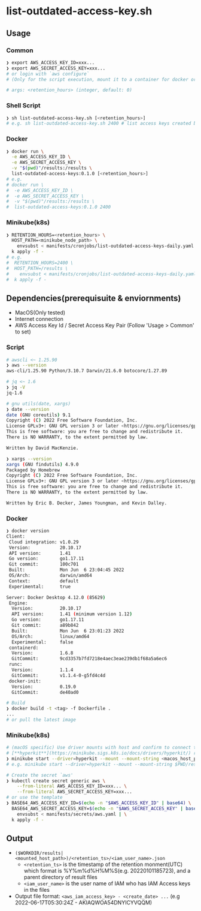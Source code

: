 # list-outdated-access-key.sh

## Usage
### Common
```sh
❯ export AWS_ACCESS_KEY_ID=xxx...
❯ export AWS_SECRET_ACCESS_KEY=xxx...
# or login with `aws configure`
# (Only for the script execution, mount it to a container for docker or minikube way)

# args: <retention_hours> (integer, default: 0)
```

### Shell Script
```sh
❯ sh list-outdated-access-key.sh [<retention_hours>]
# e.g. sh list-outdated-access-key.sh 2400 # list access keys created before 100 days ago
```

### Docker
```sh
❯ docker run \
  -e AWS_ACCESS_KEY_ID \
  -e AWS_SECRET_ACCESS_KEY \
  -v "$(pwd)"/results:/results \
  list-outdated-access-keys:0.1.0 [<retention_hours>]
# e.g.
# docker run \
#  -e AWS_ACCESS_KEY_ID \
#  -e AWS_SECRET_ACCESS_KEY \
#  -v "$(pwd)"/results:/results \
#  list-outdated-access-keys:0.1.0 2400
```

### Minikube(k8s)
```sh
❯ RETENTION_HOURS=<retention_hours> \
  HOST_PATH=<minikube_node_path> \
    envsubst < manifests/cronjobs/list-outdated-access-keys-daily.yaml | \
  k apply -f -
# e.g.
#  RETENTION_HOURS=2400 \
#  HOST_PATH=/results \
#    envsubst < manifests/cronjobs/list-outdated-access-keys-daily.yaml | \
#  k apply -f -
```


## Dependencies(prerequisuite & enviornments)
- MacOS(Only tested)
- Internet connection
- AWS Access Key Id / Secret Access Key Pair (Follow 'Usage > Common' to set)

### Script
```sh
# awscli <~ 1.25.90
❯ aws --version
aws-cli/1.25.90 Python/3.10.7 Darwin/21.6.0 botocore/1.27.89

# jq <~ 1.6
❯ jq -V
jq-1.6

# gnu utils(date, xargs)
❯ date --version
date (GNU coreutils) 9.1
Copyright (C) 2022 Free Software Foundation, Inc.
License GPLv3+: GNU GPL version 3 or later <https://gnu.org/licenses/gpl.html>.
This is free software: you are free to change and redistribute it.
There is NO WARRANTY, to the extent permitted by law.

Written by David MacKenzie.

❯ xargs --version
xargs (GNU findutils) 4.9.0
Packaged by Homebrew
Copyright (C) 2022 Free Software Foundation, Inc.
License GPLv3+: GNU GPL version 3 or later <https://gnu.org/licenses/gpl.html>.
This is free software: you are free to change and redistribute it.
There is NO WARRANTY, to the extent permitted by law.

Written by Eric B. Decker, James Youngman, and Kevin Dalley.

```

### Docker
```sh
❯ docker version
Client:
 Cloud integration: v1.0.29
 Version:           20.10.17
 API version:       1.41
 Go version:        go1.17.11
 Git commit:        100c701
 Built:             Mon Jun  6 23:04:45 2022
 OS/Arch:           darwin/amd64
 Context:           default
 Experimental:      true

Server: Docker Desktop 4.12.0 (85629)
 Engine:
  Version:          20.10.17
  API version:      1.41 (minimum version 1.12)
  Go version:       go1.17.11
  Git commit:       a89b842
  Built:            Mon Jun  6 23:01:23 2022
  OS/Arch:          linux/amd64
  Experimental:     false
 containerd:
  Version:          1.6.8
  GitCommit:        9cd3357b7fd7218e4aec3eae239db1f68a5a6ec6
 runc:
  Version:          1.1.4
  GitCommit:        v1.1.4-0-g5fd4c4d
 docker-init:
  Version:          0.19.0
  GitCommit:        de40ad0

# Build
❯ docker build -t <tag> -f Dockerfile .
...
# or pull the latest image

```

### Minikube(k8s)
```sh
# (macOS specific) Use driver mounts with host and confirm to connect the node(minikube VM) to internet,
# [**hyperkit**](https://minikube.sigs.k8s.io/docs/drivers/hyperkit/) recommended.
❯ minikube start --driver=hyperkit --mount --mount-string <macos_host_path>:<minikube_node_path>
# e.g. minikube start --driver=hyperkit --mount --mount-string $PWD/results:/results

# Create the secret `aws'
❯ kubectl create secret generic aws \
    --from-literal AWS_ACCESS_KEY_ID=xxx... \
    --from-literal AWS_SECRET_ACCESS_KEY=xxx...
# or use the template
❯ BASE64_AWS_ACCESS_KEY_ID=$(echo -n "$AWS_ACCESS_KEY_ID" | base64) \
  BASE64_AWS_SECRET_ACCESS_KEY=$(echo -n "$AWS_SECRET_ACCES_KEY" | base64) \
    envsubst < manifests/secrets/aws.yaml | \
  k apply -f -
```

## Output
- `($WORKDIR/results|<mounted_host_path>)/<retention_ts>/<iam_user_name>.json`
  - `<retention_ts>` is the timestamp of the retention monment(UTC) which format is %Y%m%d%H%M%S(e.g. 20220101185723), and a parent directory of result files
  - `<iam_user_name>` is the user name of IAM who has IAM Access keys in the files
- Output file format: `<aws_iam_access_key> - <create_date> ...` (e.g 2022-06-17T05:30:24Z - AKIAQWOA54DNYICYVQQM)
